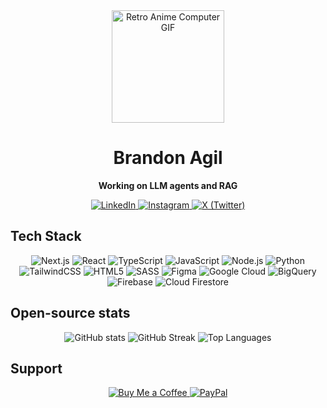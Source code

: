 <div align="center">
  <img src="https://media0.giphy.com/media/323ZMyEWEqmhq5ZpTB/giphy.gif" alt="Retro Anime Computer GIF" height="180" />
  <h1>Brandon Agil</h1>
  <p><strong>Working on LLM agents and RAG</strong></p>
  <p>
    <a href="https://linkedin.com/in/brandonagil">
      <img src="https://img.shields.io/badge/LinkedIn-0077B5.svg?style=for-the-badge&logo=linkedin&logoColor=white" alt="LinkedIn" />
    </a>
    <a href="https://instagram.com/brandonagil">
      <img src="https://img.shields.io/badge/Instagram-E4405F.svg?style=for-the-badge&logo=instagram&logoColor=white" alt="Instagram" />
    </a>
    <a href="https://twitter.com/brandonagil">
      <img src="https://img.shields.io/badge/X-000000.svg?style=for-the-badge&logo=x&logoColor=white" alt="X (Twitter)" />
    </a>
  </p>
</div>

## Tech Stack
<p align="center">
  <img src="https://img.shields.io/badge/Next.js-000000.svg?style=for-the-badge&logo=next.js&logoColor=white" alt="Next.js" />
  <img src="https://img.shields.io/badge/React-20232a.svg?style=for-the-badge&logo=react&logoColor=61DAFB" alt="React" />
  <img src="https://img.shields.io/badge/TypeScript-007ACC.svg?style=for-the-badge&logo=typescript&logoColor=white" alt="TypeScript" />
  <img src="https://img.shields.io/badge/JavaScript-323330.svg?style=for-the-badge&logo=javascript&logoColor=F7DF1E" alt="JavaScript" />
  <img src="https://img.shields.io/badge/Node.js-6DA55F.svg?style=for-the-badge&logo=node.js&logoColor=white" alt="Node.js" />
  <img src="https://img.shields.io/badge/Python-3670A0.svg?style=for-the-badge&logo=python&logoColor=ffdd54" alt="Python" />
  <img src="https://img.shields.io/badge/TailwindCSS-38B2AC.svg?style=for-the-badge&logo=tailwind-css&logoColor=white" alt="TailwindCSS" />
  <img src="https://img.shields.io/badge/HTML5-E34F26.svg?style=for-the-badge&logo=html5&logoColor=white" alt="HTML5" />
  <img src="https://img.shields.io/badge/SASS-CC6699.svg?style=for-the-badge&logo=sass&logoColor=white" alt="SASS" />
  <img src="https://img.shields.io/badge/Figma-F24E1E.svg?style=for-the-badge&logo=figma&logoColor=white" alt="Figma" />
  <img src="https://img.shields.io/badge/Google%20Cloud-4285F4.svg?style=for-the-badge&logo=google-cloud&logoColor=white" alt="Google Cloud" />
  <img src="https://img.shields.io/badge/BigQuery-4285F4.svg?style=for-the-badge&logo=google-cloud&logoColor=white" alt="BigQuery" />
  <img src="https://img.shields.io/badge/Firebase-FFCA28.svg?style=for-the-badge&logo=firebase&logoColor=000" alt="Firebase" />
  <img src="https://img.shields.io/badge/Cloud%20Firestore-FFCA28.svg?style=for-the-badge&logo=firebase&logoColor=000" alt="Cloud Firestore" />
</p>

## Open-source stats
<p align="center">
  <img src="https://github-readme-stats.vercel.app/api?username=Brandonagil&show_icons=true&hide_title=true&hide_border=true" alt="GitHub stats" />
  <img src="https://streak-stats.demolab.com?user=Brandonagil&hide_border=true" alt="GitHub Streak" />
  <img src="https://github-readme-stats.vercel.app/api/top-langs/?username=Brandonagil&layout=compact&langs_count=8&hide_border=true" alt="Top Languages" />
</p>

## Support
<p align="center">
  <a href="https://buymeacoffee.com/brandonagil">
    <img src="https://img.shields.io/badge/Buy%20Me%20a%20Coffee-ffdd00?style=for-the-badge&logo=buy-me-a-coffee&logoColor=000" alt="Buy Me a Coffee" />
  </a>
  <a href="https://paypal.me/brandonagil">
    <img src="https://img.shields.io/badge/PayPal-00457C?style=for-the-badge&logo=paypal&logoColor=white" alt="PayPal" />
  </a>
</p>

